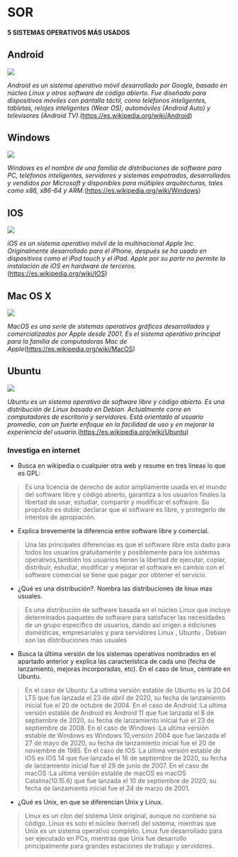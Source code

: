 # SOR
#### 5 SISTEMAS OPERATIVOS MÁS USADOS
## Android
![](https://upload.wikimedia.org/wikipedia/commons/thumb/d/db/Android_robot_2014.svg/120px-Android_robot_2014.svg.png)

_Android es un sistema operativo móvil desarrollado por Google, basado en núcleo Linux y otros software de código abierto. Fue diseñado para dispositivos móviles con pantalla táctil, como teléfonos inteligentes, tabletas, relojes inteligentes (Wear OS), automóviles (Android Auto) y televisores (Android TV)._(https://es.wikipedia.org/wiki/Android)
## Windows
![](https://upload.wikimedia.org/wikipedia/commons/thumb/8/8d/Windows_darkblue_2012.svg/245px-Windows_darkblue_2012.svg.png)

_Windows es el nombre de una familia de distribuciones de software para PC, teléfonos inteligentes, servidores y sistemas empotrados, desarrollados y vendidos por Microsoft y disponibles para múltiples arquitecturas, tales como x86, x86-64 y ARM._(https://es.wikipedia.org/wiki/Windows)
## IOS
![](https://upload.wikimedia.org/wikipedia/commons/thumb/6/63/IOS_wordmark_%282017%29.svg/125px-IOS_wordmark_%282017%29.svg.png)

_iOS es un sistema operativo móvil de la multinacional Apple Inc. Originalmente desarrollado para el iPhone, después se ha usado en dispositivos como el iPod touch y el iPad. Apple por su parte no permite la instalación de iOS en hardware de terceros._(https://es.wikipedia.org/wiki/IOS)
## Mac OS X
![](https://encrypted-tbn0.gstatic.com/images?q=tbn%3AANd9GcSjv4hrPjLh8nKKku2wzbE8wFnZl7p6_vr0tw&usqp=CAU)

_MacOS es una serie de sistemas operativos gráficos desarrollados y comercializados por Apple desde 2001. Es el sistema operativo principal para la familia de computadoras Mac de Apple_(https://es.wikipedia.org/wiki/MacOS)
## Ubuntu
![](https://www.google.com/imgres?imgurl=https%3A%2F%2Flimemicro.com%2Fapp%2Fuploads%2F2019%2F01%2Fubuntu-logo-2.jpg&imgrefurl=https%3A%2F%2Flimemicro.com%2Fnews%2Fcanonical-launches-ubuntu-core-18-with-long-term-support-enhanced-security%2F&tbnid=Wq47emjrhhWOKM&vet=12ahUKEwjgwsDK-vzrAhVMexoKHdBrAqgQMygOegUIARDQAQ..i&docid=U9kaxwnBKxVqyM&w=1280&h=720&q=logo%20ubuntu&safe=strict&ved=2ahUKEwjgwsDK-vzrAhVMexoKHdBrAqgQMygOegUIARDQAQ)

_Ubuntu es un sistema operativo de software libre y código abierto. Es una distribución de Linux basada en Debian. Actualmente corre en computadores de escritorio y servidores. Está orientado al usuario promedio, con un fuerte enfoque en la facilidad de uso y en mejorar la experiencia del usuario._(https://es.wikipedia.org/wiki/Ubuntu)
### Investiga en internet
* Busca en wikipedia o cualquier otra web y resume en tres lineas lo que es GPL:
>Es una licencia de derecho de autor ampliamente usada en el mundo del software libre y código abierto, garantiza a los usuarios finales la libertad de usar, estudiar, compartir y modificar el software. Su propósito es doble: declarar que el software es libre, y protegerlo de intentos de apropiación.
>
* Explica brevemente la diferencia entre software libre y comercial.
>Una las principales diferencias es que el software libre esta dado para todos los usuarios gratuitamente y posiblemente para los sistemas operativos,también los usuarios tienen la libertad de ejecutar, copiar, distribuir, estudiar, modificar y mejorar el software en cambio con el software comercial se tiene que pagar por obtener el servicio.
>
* ¿Qué es una distribución?. Nombra las distribuciones de linux mas usuales.
>Es una distribución de software basada en el núcleo Linux que incluye determinados paquetes de software para satisfacer las necesidades de un grupo específico de usuarios, dando así origen a ediciones domésticas, empresariales y para servidores
Linux , Ubuntu , Debian son las distribuciones mas usuales
>
* Busca la última versión de los sistemas operativos nombrados en el apartado anterior y explica las característica de cada uno (fecha de lanzamiento, mejoras incorporadas, etc). En el caso de linux, centrate en Ubuntu.
>En el caso de Ubuntu :La ultima versión estable de Ubuntu es la 20.04 LTS que fue lanzada el 23 de abril de 2020, su fecha de lanzamiento inicial fue el 20 de octubre de 2004. 
En el caso de Android :La ultima versión estable de Android es Android 11 que fue lanzada el 8 de septiembre de 2020, su fecha de lanzamiento inicial fue el 23 de septiembre de 2008.
En el caso de Windows :La ultima versión estable de Windows es Windows 10,versión 2004 que fue lanzada el 27 de mayo de 2020, su fecha de lanzamiento inicial fue el 20 de noviembre de 1985.
En el caso de IOS :La ultima versión estable de IOS es IOS 14 que fue lanzada el 16 de septiembre de 2020, su fecha de lanzamiento inicial fue el 29 de junio de 2007.
En el caso de macOS :La ultima versión estable de macOS es macOS Catalina(10.15.6) que fue lanzada el 10 de septiembre de 2020, su fecha de lanzamiento inicial fue el 24 de marzo de 2001.
>
* ¿Qué es Unix, en que se diferencian Unix y Linux.
>Linux es un clon del sistema Unix original, aunque no contiene su código. Linux es solo el núcleo (kernel) del sistema, mientras que Unix es un sistema operativo completo. Linux fue desarrollado para ser ejecutado en PCs, mientras que Unix fue desarrollo principalmente para grandes estaciones de trabajo y servidores.
>

